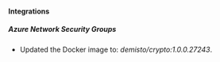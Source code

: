 #### Integrations
##### Azure Network Security Groups
- Updated the Docker image to: *demisto/crypto:1.0.0.27243*.
